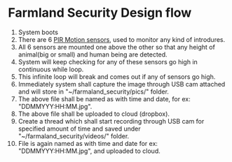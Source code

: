 # Farmland Security Design flow #

1. System boots 
2. There are 6 [PIR Motion sensors](http://www.instructables.com/id/PIR-Motion-Sensor-Tutorial/), used to monitor any kind of introdures.
3. All 6 sensors are mounted one above the other so that any height of animal(big or small) and human being are detected.
4. System will keep checking for any of these sensors go high in continuous while loop.
5. This infinite loop will break and comes out if any of sensors go high.
6. Immediately system shall capture the image through USB cam attached and will store in "~/farmaland_security/pics/" folder. 
7. The above file shall be named as with time and date, for ex: "DDMMYYY:HH:MM.jpg".
8. The above file shall be uploaded to cloud (dropbox).
9. Create a thread which shall start recording through USB cam for specified amount of time and saved under "~/farmaland_security/videos/" folder.
10. File is again named as with time and date for ex: "DDMMYYY:HH:MM.jpg", and uploaded to cloud.